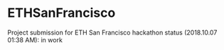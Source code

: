 # ETHSanFrancisco
Project submission for ETH  San Francisco hackathon
status (2018.10.07 01:38 AM): in work
